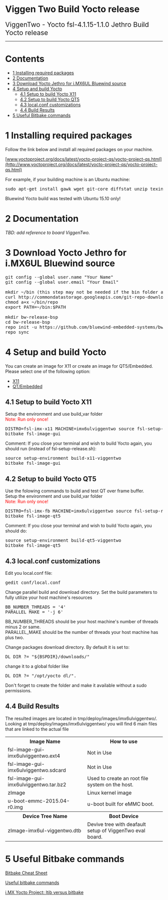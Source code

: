 # Viggen Two Build Yocto release

<div id="mw-content-text" dir="ltr" class="mw-content-ltr" lang="en">

<span style="font-size:16pt;">ViggenTwo - Yocto fsl-4.1.15-1.1.0 Jethro Build Yocto release</span>

</div>

* * *

# <span class="toc" id="toctitle">Contents</span>

*   [<span class="tocnumber">1</span> <span class="toctext">Installing required packages</span>](#Installing_required_packages)
*   [<span class="tocnumber">2</span> <span class="toctext">Documentation</span>](#Documentation)
*   [<span class="tocnumber">3</span> <span class="toctext">Download Yocto Jethro for i.MX6UL Bluewind source</span>](#Download_Yocto_Jethro_for_i.MX6UL_Bluewind_source)
*   [<span class="tocnumber">4</span> <span class="toctext">Setup and build Yocto</span>](#Setup_and_build_Yocto)
    *   [<span class="tocnumber">4.1</span> <span class="toctext">Setup to build Yocto X11</span>](#Setup_to_build_Yocto_X11)
    *   [<span class="tocnumber">4.2</span> <span class="toctext">Setup to build Yocto QT5</span>](#Setup_to_build_Yocto_QT5)
    *   [<span class="tocnumber">4.3</span> <span class="toctext">local.conf customizations</span>](#local.conf_customizations)
    *   [<span class="tocnumber">4.4</span> <span class="toctext">Build Results</span>](#Build_Results)
*   [<span class="tocnumber">5</span> <span class="toctext">Useful Bitbake commands</span>](#Useful_Bitbake_commands)

# <span class="mw-headline" id="Installing_required_packages"><span class="mw-headline-number">1</span> Installing required packages  
</span>

Follow the link below and install all required packages on your machine.

[www.yoctoproject.org/docs/latest/yocto-project-qs/yocto-project-qs.html](http://www.yoctoproject.org/docs/latest/yocto-project-qs/yocto-project-qs.html)

For example, if your building machine is an Ubuntu machine:

<pre>sudo apt-get install gawk wget git-core diffstat unzip texinfo gcc-multilib build-essential chrpath socat libsdl1.2-dev xterm lib32ncurses5-dev
</pre>

Bluewind Yocto build was tested with Ubuntu 15.10 only!

# <span class="mw-headline" id="Documentation"><span class="mw-headline-number">2</span> Documentation</span>

_TBD: add reference to board ViggenTwo._

# <span class="mw-headline" id="Download_Yocto_Jethro_for_i.MX6UL_Bluewind_source"><span class="mw-headline-number">3</span> Download Yocto Jethro for i.MX6UL Bluewind source</span>

<pre>git config --global user.name "Your Name"
git config --global user.email "Your Email"

mkdir ~/bin (this step may not be needed if the bin folder already exists)
curl http://commondatastorage.googleapis.com/git-repo-downloads/repo > ~/bin/repo
chmod a+x ~/bin/repo
export PATH=~/bin:$PATH

mkdir bw-release-bsp
cd bw-release-bsp
repo init -u https://github.com/bluewind-embedded-systems/bw-arm-yocto-bsp.git -b imx-4.1.15-1.0.0_ga_viggentwo
repo sync
</pre>

# <span class="mw-headline" id="Setup_and_build_Yocto"><span class="mw-headline-number">4</span> Setup and build Yocto</span>

You can create an image for X11 or create an image for QT5/Embedded. Please select one of the following option:

*   [X11](#Setup_to_build_Yocto_X11 "Setup to build Yocto X11")
*   [QT/Embedded](#Setup_to_build_Yocto_QT5 "Setup to build Yocto QT5")

## <span class="mw-headline" id="Setup_to_build_Yocto_X11"><span class="mw-headline-number">4.1</span> Setup to build Yocto X11</span>

Setup the environment and use build_var folder  
<span style="color:red">Note: Run only once!</span>

<pre>DISTRO=fsl-imx-x11 MACHINE=imx6ulviggentwo source fsl-setup-release.sh -b build-x11-viggentwo
bitbake fsl-image-gui 
</pre>

<div class="note note-info">Comment:  
If you close your terminal and wish to build Yocto again, you should run (instead of fsl-setup-release.sh):  
</div>

<pre>source setup-environment build-x11-viggentwo
bitbake fsl-image-gui
</pre>

## <span class="mw-headline" id="Setup_to_build_Yocto_QT5"><span class="mw-headline-number">4.2</span> Setup to build Yocto QT5</span>

Use the folowing commands to build and test QT over frame buffer.  
Setup the environment and use build_var folder  
<span style="color:red">Note: Run only once!</span>

<pre>DISTRO=fsl-imx-fb MACHINE=imx6ulviggentwo source fsl-setup-release.sh -b build-qt5-viggentwo
bitbake fsl-image-qt5
</pre>

<div class="note note-info">Comment:  
If you close your terminal and wish to build Yocto again, you should do:  
</div>

<pre>source setup-environment build-qt5-viggentwo
bitbake fsl-image-qt5
</pre>

## <span class="mw-headline" id="local.conf_customizations"><span class="mw-headline-number">4.3</span> local.conf customizations</span>

Edit you local.conf file:

<pre>gedit conf/local.conf
</pre>

Change parallel build and download directory. Set the build parameters to fully utilize your host machine's resources  

<pre>BB_NUMBER_THREADS = '4'
PARALLEL_MAKE = '-j 6'</pre>

BB_NUMBER_THREADS should be your host machine's number of threads minus 2 or same.  
PARALLEL_MAKE should be the number of threads your host machine has plus two.  

Change packages download directory. By default it is set to:  

<pre>DL_DIR ?= "${BSPDIR}/downloads/"
</pre>

change it to a global folder like  

<pre>DL_DIR ?= "/opt/yocto_dl/".
</pre>

Don't forget to create the folder and make it available without a sudo permissions.

## <span class="mw-headline" id="Build_Results"><span class="mw-headline-number">4.4</span> Build Results</span>

The resulted images are located in tmp/deploy/images/imx6ulviggentwo/.  
Looking at tmp/deploy/images/imx6ulviggentwo/ you will find 6 main files that are linked to the actual file  

<table class="wikitable">

<tbody>

<tr>

<th scope="col">Image Name  
</th>

<th scope="col">How to use  
</th>

</tr>

<tr>

<td>fsl-image-gui-imx6ulviggentwo.ext4  
</td>

<td>Not in Use  
</td>

</tr>

<tr>

<td>fsl-image-gui-imx6ulviggentwo.sdcard</td>

<td>Not in Use  
</td>

</tr>

<tr>

<td>fsl-image-gui-imx6ulviggentwo.tar.bz2</td>

<td>Used to create an root file system on the host.</td>

</tr>

<tr>

<td>zImage</td>

<td>Linux kernel image</td>

</tr>

<tr>

<td>u-boot-emmc-2015.04-r0.img</td>

<td>u-boot built for eMMC boot.</td>

</tr>

<tr>

<th scope="col">Device Tree Name  
</th>

<th scope="col">Boot Device  
</th>

</tr>

<tr>

<td>zImage-imx6ul-viggentwo.dtb</td>

<td>Devive tree with deafault setup of ViggenTwo eval board.</td>

</tr>

</tbody>

</table>

# <span class="mw-headline" id="Useful_Bitbake_commands"><span class="mw-headline-number">5</span> Useful Bitbake commands</span>

[Bitbake Cheat Sheet](http://elinux.org/Bitbake_Cheat_Sheet)

[Useful bitbake commands](https://community.freescale.com/docs/DOC-94953)

[i.MX Yocto Project: ltib versus bitbake](https://community.freescale.com/docs/DOC-94874)
